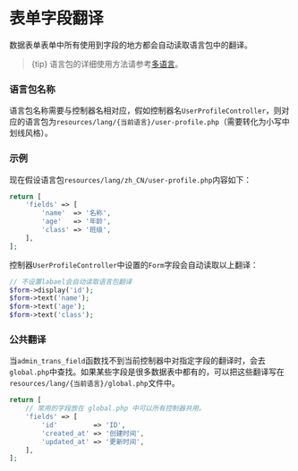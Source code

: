 # 表单字段翻译

数据表单表单中所有使用到字段的地方都会自动读取语言包中的翻译。

> {tip} 语言包的详细使用方法请参考<a>[多语言](trans.md)</a>。

### 语言包名称
语言包名称需要与控制器名相对应，假如控制器名`UserProfileController`，则对应的语言包为`resources/lang/{当前语言}/user-profile.php`（需要转化为小写中划线风格）。


### 示例
现在假设语言包`resources/lang/zh_CN/user-profile.php`内容如下：
```php
return [
    'fields' => [
        'name'  => '名称',
        'age'   => '年龄',
        'class' => '班级',
    ],
];
```

控制器`UserProfileController`中设置的`Form`字段会自动读取以上翻译：
```php
// 不设置labael会自动读取语言包翻译
$form->display('id');
$form->text('name');
$form->text('age');
$form->text('class');
```

### 公共翻译
当`admin_trans_field`函数找不到当前控制器中对指定字段的翻译时，会去`global.php`中查找。如果某些字段是很多数据表中都有的，可以把这些翻译写在`resources/lang/{当前语言}/global.php`文件中。
```php
return [
    // 常用的字段放在 global.php 中可以所有控制器共用。
    'fields' => [
        'id'         => 'ID',
        'created_at' => '创建时间',
        'updated_at' => '更新时间',
    ],
];
```

